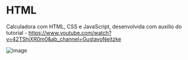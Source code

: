 # HTML
Calculadora com HTML, CSS e JavaScript, desenvolvida com auxilio do tutorial - https://www.youtube.com/watch?v=42TShjXR0m0&ab_channel=GustavoNeitzke

![image](https://user-images.githubusercontent.com/67799283/177615144-2203e89c-1926-4aba-b3e5-a8ea867fbd3f.png)




